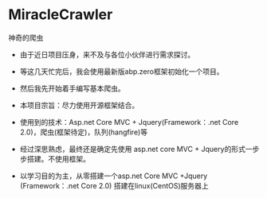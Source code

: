 # MiracleCrawler
神奇的爬虫

- 由于近日项目压身，来不及与各位小伙伴进行需求探讨。
- 等这几天忙完后，我会使用最新版abp.zero框架初始化一个项目。
- 然后我先开始着手编写基本爬虫。
- 本项目宗旨：尽力使用开源框架结合。

- 使用到的技术：Asp.net Core MVC + Jquery(Framework：.net Core 2.0)，爬虫(框架待定)，队列(hangfire)等

- 经过深思熟虑，最终还是确定先使用 asp.net core MVC + Jquery的形式一步步搭建。不使用框架。
- 以学习目的为主，从零搭建一个asp.net Core MVC +Jquery (Framework：.net Core 2.0) 搭建在linux(CentOS)服务器上
